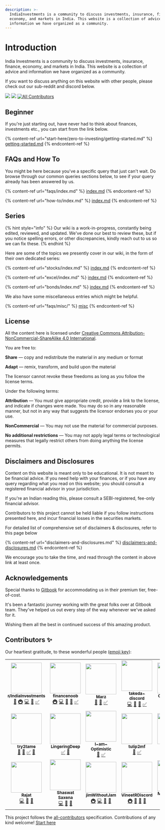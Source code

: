 ```yaml
---
description: >-
  IndiaInvestments is a community to discuss investments, insurance, finance,
  economy, and markets in India. This website is a collection of advice and
  information we have organized as a community.
---
```


# Introduction

India Investments is a community to discuss investments, insurance, finance, economy, and markets in India. This website is a collection of advice and information we have organized as a community.

If you want to discuss anything on this website with other people, please check out our sub-reddit and discord below.

[![](https://img.shields.io/reddit/subreddit-subscribers/indiainvestments?style=social)](https://reddit.com/r/indiainvestments) [![](https://img.shields.io/discord/546638391127572500)](https://discord.gg/hqBNg4u) <!-- ALL-CONTRIBUTORS-BADGE:START - Do not remove or modify this section -->
[![All Contributors](https://img.shields.io/badge/all_contributors-21-orange.svg?style=flat-square)](#contributors-)
<!-- ALL-CONTRIBUTORS-BADGE:END -->

## Beginner

If you're just starting out, have never had to think about finances, investments etc., you can start from the link below.

{% content-ref url="start-here/zero-to-investing/getting-started.md" %}
[getting-started.md](start-here/zero-to-investing/getting-started.md)
{% endcontent-ref %}

## FAQs and How To

You might be here because you've a specific query that just can't wait. Do browse through our common queries sections below, to see if your query already has been answered by us.

{% content-ref url="faqs/index.md" %}
[index.md](faqs/index.md)
{% endcontent-ref %}

{% content-ref url="how-to/index.md" %}
[index.md](how-to/index.md)
{% endcontent-ref %}

## Series

{% hint style="info" %}
Our wiki is a work-in-progress, constantly being edited, reviewed, and updated. We've done our best to review these, but if you notice spelling errors, or other discrepancies, kindly reach out to us so we can fix these.
{% endhint %}

Here are some of the topics we presently cover in our wiki, in the form of their own dedicated series:

{% content-ref url="stocks/index.md" %}
[index.md](stocks/index.md)
{% endcontent-ref %}

{% content-ref url="excel/index.md" %}
[index.md](excel/index.md)
{% endcontent-ref %}

{% content-ref url="bonds/index.md" %}
[index.md](bonds/index.md)
{% endcontent-ref %}

We also have some miscellaneous entries which might be helpful.

{% content-ref url="faqs/misc/" %}
[misc](faqs/misc/)
{% endcontent-ref %}

## License

All the content here is licensed under [Creative Commons Attribution-NonCommercial-ShareAlike 4.0 International](https://creativecommons.org/licenses/by-nc/4.0/).

You are free to:

**Share** — copy and redistribute the material in any medium or format

**Adapt** — remix, transform, and build upon the material

The licensor cannot revoke these freedoms as long as you follow the license terms.

Under the following terms:

**Attribution** — You must give appropriate credit, provide a link to the license, and indicate if changes were made. You may do so in any reasonable manner, but not in any way that suggests the licensor endorses you or your use.

**NonCommercial** — You may not use the material for commercial purposes.

**No additional restrictions** — You may not apply legal terms or technological measures that legally restrict others from doing anything the license permits.

## Disclaimers and Disclosures

Content on this website is meant only to be educational. It is not meant to be financial advice. If you need help with your finances, or if you have any query regarding what you read on this website; you should consult a registered financial advisor in your jurisdiction.

If you're an Indian reading this, please consult a SEBI-registered, fee-only financial advisor.

Contributors to this project cannot be held liable if you follow instructions presented here, and incur financial losses in the securities markets.

For detailed list of comprehensive set of disclaimers & disclosures, refer to this page below

{% content-ref url="disclaimers-and-disclosures.md" %}
[disclaimers-and-disclosures.md](disclaimers-and-disclosures.md)
{% endcontent-ref %}

We encourage you to take the time, and read through the content in above link at least once.

## Acknowledgements

Special thanks to [Gitbook](https://www.gitbook.com/) for accommodating us in their premium tier, free-of-cost.

It's been a fantastic journey working with the great folks over at Gitbook team. They've helped us out every step of the way whenever we've asked for it.

Wishing them all the best in continued success of this amazing product.

## Contributors ✨

Our heartiest gratitude, to these wonderful people ([emoji key](https://allcontributors.org/docs/en/emoji-key)):
<!-- ALL-CONTRIBUTORS-LIST:START - Do not remove or modify this section -->
<!-- prettier-ignore-start -->
<!-- markdownlint-disable -->
<table>
  <tr>
    <td align="center"><a href="https://reddit.com/r/IndiaInvestments"><img src="https://avatars.githubusercontent.com/u/36945608?v=4?s=100" width="100px;" alt=""/><br /><sub><b>r/IndiaInvestments</b></sub></a><br /><a href="https://github.com/indiainvestments/content/commits?author=indiainvestments" title="Documentation">📖</a> <a href="#infra-indiainvestments" title="Infrastructure (Hosting, Build-Tools, etc)">🚇</a> <a href="https://github.com/indiainvestments/content/commits?author=indiainvestments" title="Code">💻</a> <a href="https://github.com/indiainvestments/content/pulls?q=is%3Apr+reviewed-by%3Aindiainvestments" title="Reviewed Pull Requests">👀</a> <a href="#tutorial-indiainvestments" title="Tutorials">✅</a></td>
    <td align="center"><a href="https://github.com/financenoob"><img src="https://avatars.githubusercontent.com/u/78473984?v=4?s=100" width="100px;" alt=""/><br /><sub><b>financenoob</b></sub></a><br /><a href="#infra-financenoob" title="Infrastructure (Hosting, Build-Tools, etc)">🚇</a> <a href="https://github.com/indiainvestments/content/commits?author=financenoob" title="Code">💻</a> <a href="https://github.com/indiainvestments/content/commits?author=financenoob" title="Documentation">📖</a> <a href="https://github.com/indiainvestments/content/pulls?q=is%3Apr+reviewed-by%3Afinancenoob" title="Reviewed Pull Requests">👀</a> <a href="#tutorial-financenoob" title="Tutorials">✅</a></td>
    <td align="center"><a href="https://github.com/Itsmarzil"><img src="https://avatars.githubusercontent.com/u/78316021?v=4?s=100" width="100px;" alt=""/><br /><sub><b>Marz</b></sub></a><br /><a href="https://github.com/indiainvestments/content/commits?author=Itsmarzil" title="Documentation">📖</a> <a href="https://github.com/indiainvestments/content/pulls?q=is%3Apr+reviewed-by%3AItsmarzil" title="Reviewed Pull Requests">👀</a> <a href="#tutorial-Itsmarzil" title="Tutorials">✅</a></td>
    <td align="center"><a href="https://github.com/takeda-discord"><img src="https://avatars.githubusercontent.com/u/78316140?v=4?s=100" width="100px;" alt=""/><br /><sub><b>takeda-discord</b></sub></a><br /><a href="https://github.com/indiainvestments/content/commits?author=takeda-discord" title="Code">💻</a> <a href="https://github.com/indiainvestments/content/commits?author=takeda-discord" title="Documentation">📖</a> <a href="https://github.com/indiainvestments/content/pulls?q=is%3Apr+reviewed-by%3Atakeda-discord" title="Reviewed Pull Requests">👀</a> <a href="#tutorial-takeda-discord" title="Tutorials">✅</a></td>
    <td align="center"><a href="https://github.com/Cephalopterus"><img src="https://avatars.githubusercontent.com/u/66165136?v=4?s=100" width="100px;" alt=""/><br /><sub><b>Cephalopterus</b></sub></a><br /><a href="https://github.com/indiainvestments/content/commits?author=Cephalopterus" title="Code">💻</a> <a href="https://github.com/indiainvestments/content/commits?author=Cephalopterus" title="Documentation">📖</a> <a href="https://github.com/indiainvestments/content/pulls?q=is%3Apr+reviewed-by%3ACephalopterus" title="Reviewed Pull Requests">👀</a> <a href="#tutorial-Cephalopterus" title="Tutorials">✅</a></td>
    <td align="center"><a href="https://github.com/crimelabs786"><img src="https://avatars.githubusercontent.com/u/56079307?v=4?s=100" width="100px;" alt=""/><br /><sub><b>crimelabs786</b></sub></a><br /><a href="#infra-crimelabs786" title="Infrastructure (Hosting, Build-Tools, etc)">🚇</a> <a href="https://github.com/indiainvestments/content/commits?author=crimelabs786" title="Code">💻</a> <a href="https://github.com/indiainvestments/content/commits?author=crimelabs786" title="Documentation">📖</a> <a href="https://github.com/indiainvestments/content/pulls?q=is%3Apr+reviewed-by%3Acrimelabs786" title="Reviewed Pull Requests">👀</a> <a href="#tutorial-crimelabs786" title="Tutorials">✅</a> <a href="#question-crimelabs786" title="Answering Questions">💬</a></td>
    <td align="center"><a href="https://github.com/reo-sam"><img src="https://avatars.githubusercontent.com/u/36949552?v=4?s=100" width="100px;" alt=""/><br /><sub><b>reo-sam</b></sub></a><br /><a href="https://github.com/indiainvestments/content/commits?author=reo-sam" title="Code">💻</a> <a href="https://github.com/indiainvestments/content/commits?author=reo-sam" title="Documentation">📖</a> <a href="https://github.com/indiainvestments/content/pulls?q=is%3Apr+reviewed-by%3Areo-sam" title="Reviewed Pull Requests">👀</a> <a href="#tutorial-reo-sam" title="Tutorials">✅</a> <a href="#question-reo-sam" title="Answering Questions">💬</a></td>
  </tr>
  <tr>
    <td align="center"><a href="https://github.com/try2tame"><img src="https://avatars.githubusercontent.com/u/78716242?v=4?s=100" width="100px;" alt=""/><br /><sub><b>try2tame</b></sub></a><br /><a href="https://github.com/indiainvestments/content/commits?author=try2tame" title="Documentation">📖</a> <a href="https://github.com/indiainvestments/content/pulls?q=is%3Apr+reviewed-by%3Atry2tame" title="Reviewed Pull Requests">👀</a> <a href="#tutorial-try2tame" title="Tutorials">✅</a> <a href="#question-try2tame" title="Answering Questions">💬</a></td>
    <td align="center"><a href="https://github.com/LingeringDeep"><img src="https://avatars.githubusercontent.com/u/78742827?v=4?s=100" width="100px;" alt=""/><br /><sub><b>LingeringDeep</b></sub></a><br /><a href="#tutorial-LingeringDeep" title="Tutorials">✅</a> <a href="#question-LingeringDeep" title="Answering Questions">💬</a></td>
    <td align="center"><a href="https://github.com/I-am-Optimistic"><img src="https://avatars.githubusercontent.com/u/67626554?v=4?s=100" width="100px;" alt=""/><br /><sub><b>I-am-Optimistic</b></sub></a><br /><a href="https://github.com/indiainvestments/content/commits?author=I-am-Optimistic" title="Documentation">📖</a> <a href="#tutorial-I-am-Optimistic" title="Tutorials">✅</a></td>
    <td align="center"><a href="https://github.com/Tulip2MF"><img src="https://avatars.githubusercontent.com/u/78700380?v=4?s=100" width="100px;" alt=""/><br /><sub><b>tulip2mf</b></sub></a><br /><a href="https://github.com/indiainvestments/content/commits?author=tulip2mf" title="Documentation">📖</a> <a href="#tutorial-tulip2mf" title="Tutorials">✅</a></td>
    <td align="center"><a href="https://github.com/villageindian"><img src="https://avatars.githubusercontent.com/u/78730706?v=4?s=100" width="100px;" alt=""/><br /><sub><b>villageindian</b></sub></a><br /><a href="https://github.com/indiainvestments/content/commits?author=villageindian" title="Documentation">📖</a> <a href="#tutorial-villageindian" title="Tutorials">✅</a> <a href="https://github.com/indiainvestments/content/pulls?q=is%3Apr+reviewed-by%3Avillageindian" title="Reviewed Pull Requests">👀</a> <a href="#question-villageindian" title="Answering Questions">💬</a></td>
    <td align="center"><a href="https://github.com/namasteOriginally"><img src="https://avatars.githubusercontent.com/u/78691162?v=4?s=100" width="100px;" alt=""/><br /><sub><b>namasteOriginally</b></sub></a><br /><a href="https://github.com/indiainvestments/content/commits?author=namasteOriginally" title="Code">💻</a> <a href="#tutorial-namasteOriginally" title="Tutorials">✅</a> <a href="https://github.com/indiainvestments/content/pulls?q=is%3Apr+reviewed-by%3AnamasteOriginally" title="Reviewed Pull Requests">👀</a> <a href="#question-namasteOriginally" title="Answering Questions">💬</a></td>
    <td align="center"><a href="https://github.com/shryzel"><img src="https://avatars.githubusercontent.com/u/49168010?v=4?s=100" width="100px;" alt=""/><br /><sub><b>shryzel</b></sub></a><br /><a href="https://github.com/indiainvestments/content/commits?author=shryzel" title="Documentation">📖</a> <a href="#tutorial-shryzel" title="Tutorials">✅</a> <a href="https://github.com/indiainvestments/content/pulls?q=is%3Apr+reviewed-by%3Ashryzel" title="Reviewed Pull Requests">👀</a></td>
  </tr>
  <tr>
    <td align="center"><a href="https://github.com/rajatdhoot123"><img src="https://avatars.githubusercontent.com/u/18528826?v=4?s=100" width="100px;" alt=""/><br /><sub><b>Rajat</b></sub></a><br /><a href="https://github.com/indiainvestments/content/commits?author=rajatdhoot123" title="Code">💻</a> <a href="https://github.com/indiainvestments/content/pulls?q=is%3Apr+reviewed-by%3Arajatdhoot123" title="Reviewed Pull Requests">👀</a> <a href="#question-rajatdhoot123" title="Answering Questions">💬</a></td>
    <td align="center"><a href="https://infilimits.com"><img src="https://avatars.githubusercontent.com/u/12628996?v=4?s=100" width="100px;" alt=""/><br /><sub><b>Shaswat Saxena</b></sub></a><br /><a href="https://github.com/indiainvestments/content/commits?author=shaswatsaxena" title="Code">💻</a> <a href="https://github.com/indiainvestments/content/pulls?q=is%3Apr+reviewed-by%3Ashaswatsaxena" title="Reviewed Pull Requests">👀</a> <a href="#question-shaswatsaxena" title="Answering Questions">💬</a></td>
    <td align="center"><a href="https://github.com/JimWithoutJam"><img src="https://avatars.githubusercontent.com/u/78673642?v=4?s=100" width="100px;" alt=""/><br /><sub><b>jimWithoutJam</b></sub></a><br /><a href="#infra-jimWithoutJam" title="Infrastructure (Hosting, Build-Tools, etc)">🚇</a> <a href="https://github.com/indiainvestments/content/commits?author=jimWithoutJam" title="Code">💻</a> <a href="https://github.com/indiainvestments/content/pulls?q=is%3Apr+reviewed-by%3AjimWithoutJam" title="Reviewed Pull Requests">👀</a> <a href="#question-jimWithoutJam" title="Answering Questions">💬</a></td>
    <td align="center"><a href="https://github.com/VineetRDiscord"><img src="https://avatars.githubusercontent.com/u/48187416?v=4?s=100" width="100px;" alt=""/><br /><sub><b>VineetRDiscord</b></sub></a><br /><a href="#infra-VineetRDiscord" title="Infrastructure (Hosting, Build-Tools, etc)">🚇</a> <a href="#business-VineetRDiscord" title="Business development">💼</a> <a href="https://github.com/indiainvestments/content/pulls?q=is%3Apr+reviewed-by%3AVineetRDiscord" title="Reviewed Pull Requests">👀</a> <a href="#question-VineetRDiscord" title="Answering Questions">💬</a></td>
    <td align="center"><a href="https://github.com/M-e-r-c-u-r-y"><img src="https://avatars.githubusercontent.com/u/37909009?v=4?s=100" width="100px;" alt=""/><br /><sub><b>M-e-r-c-u-r-y</b></sub></a><br /><a href="https://github.com/indiainvestments/content/pulls?q=is%3Apr+reviewed-by%3AM-e-r-c-u-r-y" title="Reviewed Pull Requests">👀</a> <a href="#question-M-e-r-c-u-r-y" title="Answering Questions">💬</a> <a href="https://github.com/indiainvestments/content/commits?author=M-e-r-c-u-r-y" title="Documentation">📖</a></td>
    <td align="center"><a href="http://jtnydv.gitbook.io"><img src="https://avatars.githubusercontent.com/u/14368729?v=4?s=100" width="100px;" alt=""/><br /><sub><b>Jatin Yadav</b></sub></a><br /><a href="#infra-Jtnydv" title="Infrastructure (Hosting, Build-Tools, etc)">🚇</a> <a href="https://github.com/indiainvestments/content/commits?author=Jtnydv" title="Code">💻</a> <a href="#question-Jtnydv" title="Answering Questions">💬</a></td>
    <td align="center"><a href="https://www.linkedin.com/in/yashovardhan99/"><img src="https://avatars.githubusercontent.com/u/24536718?v=4?s=100" width="100px;" alt=""/><br /><sub><b>Yashovardhan Dhanania </b></sub></a><br /><a href="https://github.com/indiainvestments/content/pulls?q=is%3Apr+reviewed-by%3Ayashovardhan99" title="Reviewed Pull Requests">👀</a></td>
  </tr>
</table>

<!-- markdownlint-restore -->
<!-- prettier-ignore-end -->

<!-- ALL-CONTRIBUTORS-LIST:END -->

This project follows the [all-contributors](https://github.com/all-contributors/all-contributors) specification. Contributions of any kind welcome! [Start here](contributors/index.md)
